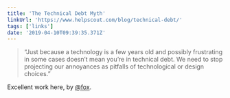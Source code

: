 ```yaml
---
title: 'The Technical Debt Myth'
linkUrl: 'https://www.helpscout.com/blog/technical-debt/'
tags: ['links'] 
date: '2019-04-10T09:39:35.371Z'
---
```

> “Just because a technology is a few years old and possibly frustrating in some cases doesn’t mean you’re in technical debt. We need to stop projecting our annoyances as pitfalls of technological or design choices.”

Excellent work here, by [@fox](//twitter.com/fox).
